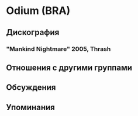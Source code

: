 # Odium (BRA)



## Дискография

### "Mankind Nightmare" 2005, Thrash




## Отношения с другими группами


## Обсуждения


## Упоминания

